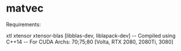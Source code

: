 # matvec

Requirements:

xtl 
xtensor
xtensor-blas [libblas-dev, liblapack-dev]
-- Compiled using C++14
-- For CUDA Archs: 70;75;80 [Volta, RTX 2080, 2080Ti, 3080]